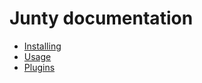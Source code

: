Junty documentation
===================

* [Installing](https://github.com/the-junty/junty/blob/master/docs/Installing.md)
* [Usage](https://github.com/the-junty/junty/blob/master/docs/Usage.md)
* [Plugins](https://github.com/the-junty/junty/blob/master/docs/Plugins.md)